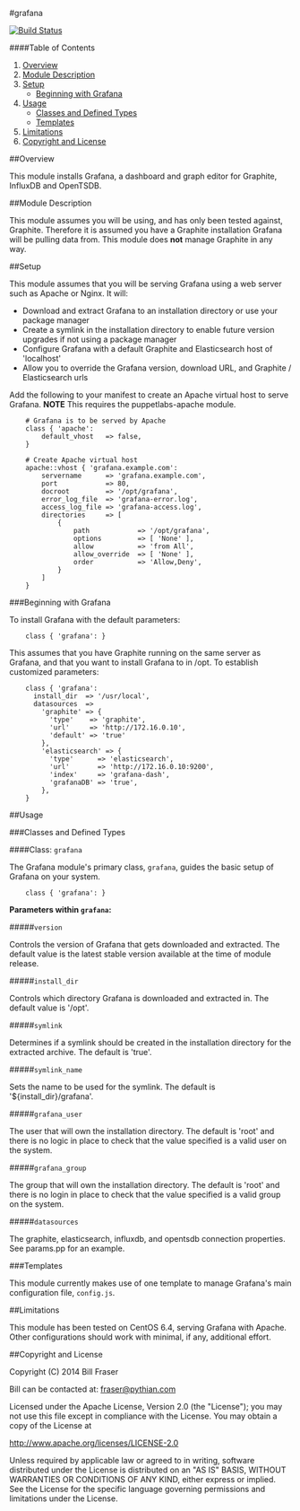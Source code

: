 #grafana

[![Build Status](https://travis-ci.org/bfraser/puppet-grafana.png?branch=master)](https://travis-ci.org/bfraser/puppet-grafana)

####Table of Contents

1. [Overview](#overview)
2. [Module Description](#module-description)
3. [Setup](#setup)
    * [Beginning with Grafana](#beginning-with-grafana)
4. [Usage](#usage)
    * [Classes and Defined Types](#classes-and-defined-types)
    * [Templates](#templates)
5. [Limitations](#limitations)
6. [Copyright and License](#copyright-and-license)

##Overview

This module installs Grafana, a dashboard and graph editor for Graphite, InfluxDB and OpenTSDB.

##Module Description

This module assumes you will be using, and has only been tested against, Graphite. Therefore it is assumed you have a Graphite installation Grafana will be pulling data from. This module does **not** manage Graphite in any way.

##Setup

This module assumes that you will be serving Grafana using a web server such as Apache or Nginx. It will:

* Download and extract Grafana to an installation directory or use your package manager
* Create a symlink in the installation directory to enable future version upgrades if not using a package manager
* Configure Grafana with a default Graphite and Elasticsearch host of 'localhost'
* Allow you to override the Grafana version, download URL, and Graphite / Elasticsearch urls

Add the following to your manifest to create an Apache virtual host to serve Grafana. **NOTE** This requires the puppetlabs-apache module.

```puppet
    # Grafana is to be served by Apache
    class { 'apache':
        default_vhost   => false,
    }

    # Create Apache virtual host
    apache::vhost { 'grafana.example.com':
        servername      => 'grafana.example.com',
        port            => 80,
        docroot         => '/opt/grafana',
        error_log_file  => 'grafana-error.log',
        access_log_file => 'grafana-access.log',
        directories     => [
            {
                path            => '/opt/grafana',
                options         => [ 'None' ],
                allow           => 'from All',
                allow_override  => [ 'None' ],
                order           => 'Allow,Deny',
            }
        ]
    }
```

###Beginning with Grafana

To install Grafana with the default parameters:

```puppet
    class { 'grafana': }
```

This assumes that you have Graphite running on the same server as Grafana, and that you want to install Grafana to in /opt. To establish customized parameters:

```puppet
    class { 'grafana':
      install_dir  => '/usr/local',
      datasources  =>
        'graphite' => {
          'type'    => 'graphite',
          'url'     => 'http://172.16.0.10',
          'default' => 'true'
        },
        'elasticsearch' => {
          'type'      => 'elasticsearch',
          'url'       => 'http://172.16.0.10:9200',
          'index'     => 'grafana-dash',
          'grafanaDB' => 'true',
        },
    }
```
##Usage

###Classes and Defined Types

####Class: `grafana`

The Grafana module's primary class, `grafana`, guides the basic setup of Grafana on your system.

```puppet
    class { 'grafana': }
```
**Parameters within `grafana`:**

#####`version`

Controls the version of Grafana that gets downloaded and extracted. The default value is the latest stable version available at the time of module release.

#####`install_dir`

Controls which directory Grafana is downloaded and extracted in. The default value is '/opt'.

#####`symlink`

Determines if a symlink should be created in the installation directory for the extracted archive. The default is 'true'.

#####`symlink_name`

Sets the name to be used for the symlink. The default is '${install_dir}/grafana'.

#####`grafana_user`

The user that will own the installation directory. The default is 'root' and there is no logic in place to check that the value specified is a valid user on the system.

#####`grafana_group`

The group that will own the installation directory. The default is 'root' and there is no login in place to check that the value specified is a valid group on the system.

#####`datasources`

The graphite, elasticsearch, influxdb, and opentsdb connection properties. See params.pp for an example.

###Templates

This module currently makes use of one template to manage Grafana's main configuration file, `config.js`.

##Limitations

This module has been tested on CentOS 6.4, serving Grafana with Apache. Other configurations should work with minimal, if any, additional effort.

##Copyright and License

Copyright (C) 2014 Bill Fraser

Bill can be contacted at: fraser@pythian.com

Licensed under the Apache License, Version 2.0 (the "License");
you may not use this file except in compliance with the License.
You may obtain a copy of the License at

  http://www.apache.org/licenses/LICENSE-2.0

Unless required by applicable law or agreed to in writing, software
distributed under the License is distributed on an "AS IS" BASIS,
WITHOUT WARRANTIES OR CONDITIONS OF ANY KIND, either express or implied.
See the License for the specific language governing permissions and
limitations under the License.
